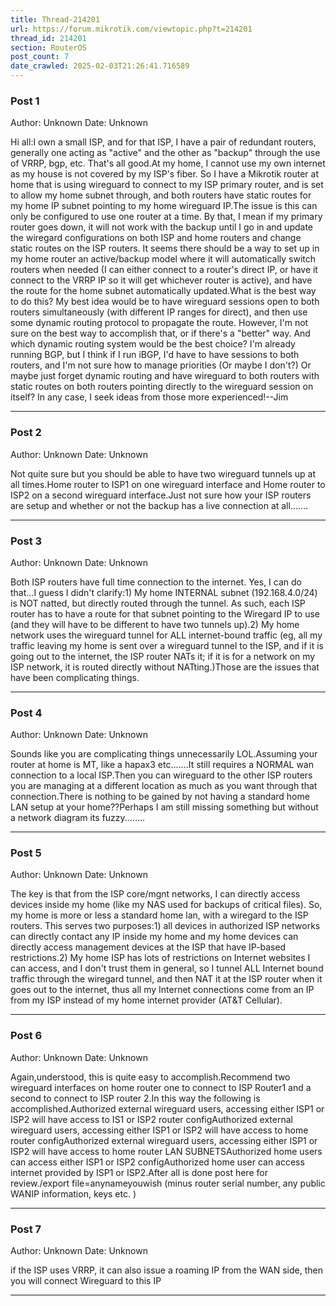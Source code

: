 ```yaml
---
title: Thread-214201
url: https://forum.mikrotik.com/viewtopic.php?t=214201
thread_id: 214201
section: RouterOS
post_count: 7
date_crawled: 2025-02-03T21:26:41.716589
---
```


### Post 1
Author: Unknown
Date: Unknown

Hi all:I own a small ISP, and for that ISP, I have a pair of redundant routers, generally one acting as "active" and the other as "backup" through the use of VRRP, bgp, etc.  That's all good.At my home, I cannot use my own internet as my house is not covered by my ISP's fiber.  So I have a Mikrotik router at home that is using wireguard to connect to my ISP primary router, and is set to allow my home subnet through, and both routers have static routes for my home IP subnet pointing to my home wireguard IP.The issue is this can only be configured to use one router at a time.  By that, I mean if my primary router goes down, it will not work with the backup until I go in and update the wiregard configurations on both ISP and home routers and change static routes on the ISP routers.  It seems there should be a way to set up in my home router an active/backup model where it will automatically switch routers when needed (I can either connect to a router's direct IP, or have it connect to the VRRP IP so it will get whichever router is active), and have the route for the home subnet automatically updated.What is the best way to do this?  My best idea would be to have wireguard sessions open to both routers simultaneously (with different IP ranges for direct), and then use some dynamic routing protocol to propagate the route.  However, I'm not sure on the best way to accomplish that, or if there's a "better" way.  And which dynamic routing system would be the best choice?  I'm already running BGP, but I think if I run iBGP, I'd have to have sessions to both routers, and I'm not sure how to manage priorities (Or maybe I don't?)  Or maybe just forget dynamic routing and have wireguard to both routers with static routes on both routers pointing directly to the wireguard session on itself?  In any case, I seek ideas from those more experienced!--Jim

---
### Post 2
Author: Unknown
Date: Unknown

Not quite sure but you should be able to have two wireguard tunnels up at all times.Home router to ISP1   on one wireguard interface  and Home router to ISP2 on a second wireguard interface.Just not sure how your ISP routers are setup and whether or not the backup has a live connection at all.......

---
### Post 3
Author: Unknown
Date: Unknown

Both ISP routers have full time connection to the internet.  Yes, I can do that...I guess I didn't clarify:1) My home INTERNAL subnet (192.168.4.0/24) is NOT natted, but directly routed through the tunnel.  As such, each ISP router has to have a route for that subnet pointing to the Wiregard IP to use (and they will have to be different to have two tunnels up).2) My home network uses the wireguard tunnel for ALL internet-bound traffic (eg, all my traffic leaving my home is sent over a wireguard tunnel to the ISP, and if it is going out to the internet, the ISP router NATs it; if it is for a network on my ISP network, it is routed directly without NATting.)Those are the issues that have been complicating things.

---
### Post 4
Author: Unknown
Date: Unknown

Sounds like you are complicating things unnecessarily LOL.Assuming your router at home is MT, like a hapax3 etc.......It still requires a NORMAL wan connection to a local ISP.Then you can wireguard to the other ISP routers you are managing at a different location as much as you want through that connection.There is nothing to be gained by not having a standard home LAN setup at your home??Perhaps I am still missing something but without a network diagram its fuzzy........

---
### Post 5
Author: Unknown
Date: Unknown

The key is that from the ISP core/mgnt networks, I can directly access devices inside my home (like my NAS used for backups of critical files).  So, my home is more or less a standard home lan, with a wiregard to the ISP routers.  This serves two purposes:1) all devices in authorized ISP networks can directly contact any IP inside my home and my home devices can directly access management devices at the ISP that have IP-based restrictions.2) My home ISP has lots of restrictions on Internet websites I can access, and I don't trust them in general, so I tunnel ALL Internet bound traffic through the wiregard tunnel, and then NAT it at the ISP router when it goes out to the internet, thus all my Internet connections come from an IP from my ISP instead of my home internet provider (AT&T Cellular).

---
### Post 6
Author: Unknown
Date: Unknown

Again,understood, this is quite  easy to accomplish.Recommend two wireguard interfaces on home router  one to connect to ISP Router1  and  a second to connect to ISP router 2.In this way the  following is accomplished.Authorized external wireguard  users, accessing either ISP1 or ISP2  will have access to  IS1 or ISP2 router  configAuthorized external wireguard  users, accessing either ISP1 or ISP2  will have access to  home router configAuthorized external wireguard  users, accessing either ISP1 or ISP2  will have access to  home router LAN  SUBNETSAuthorized home users can access either ISP1 or ISP2 configAuthorized home user can access internet provided by ISP1  or  ISP2.After all is done post here for review./export file=anynameyouwish  (minus router serial number, any  public WANIP information, keys etc. )

---
### Post 7
Author: Unknown
Date: Unknown

if the ISP uses VRRP, it can also issue a roaming IP from the WAN side, then you will connect Wireguard to this IP

---

